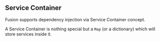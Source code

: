 Service Container
-----------------

Fusion supports dependency injection via Service Container concept.

A Service Container is nothing special but a `Map` (or a dictionary) which will store services inside it.

